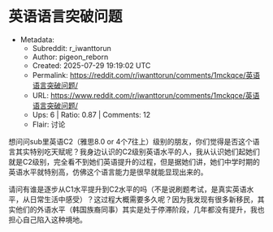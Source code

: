 # 英语语言突破问题

- Metadata:
  - Subreddit: r_iwanttorun
  - Author: pigeon_reborn
  - Created: 2025-07-29 19:19:02 UTC
  - Permalink: https://reddit.com/r/iwanttorun/comments/1mckqce/英语语言突破问题/
  - URL: https://www.reddit.com/r/iwanttorun/comments/1mckqce/英语语言突破问题/
  - Ups: 6 | Ratio: 0.87 | Comments: 12
  - Flair: 讨论


想问问sub里英语C2（雅思8.0 or
4个7往上）级别的朋友，你们觉得是否这个语言其实特别吃天赋呢？我身边认识的C2级别英语水平的人，我从认识她们起她们就是C2级别，完全看不到她们英语提升的过程，但是据她们讲，她们中学时期的英语水平就特别高，仿佛这个语言能力是很早就能显现出来的。

请问有谁是逐步从C1水平提升到C2水平的吗（不是说刷题考试，是真实英语水平，从日常生活中感受）？这过程大概需要多久呢？因为我发现有很多新移民，其实他们的外语水平（韩国族裔同事）其实是处于停滞阶段，几年都没有提升，我也担心自己陷入这种境地。


